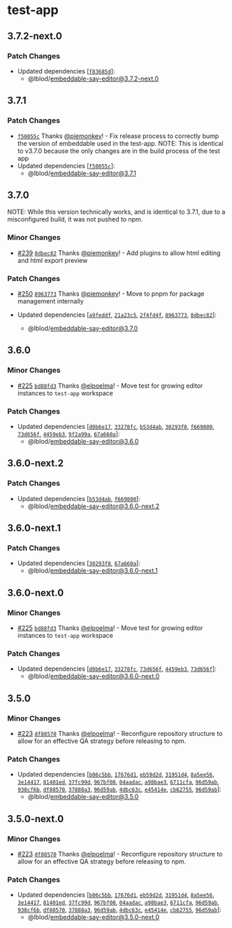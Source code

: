 # test-app

## 3.7.2-next.0

### Patch Changes

- Updated dependencies [[`f83685d`](https://github.com/lblod/frontend-embeddable-notule-editor/commit/f83685d3764686d8dc45e084792c00118a2d49c4)]:
  - @lblod/embeddable-say-editor@3.7.2-next.0

## 3.7.1

### Patch Changes

- [`f50055c`](https://github.com/lblod/frontend-embeddable-notule-editor/commit/f50055cb2c36ad459dabe5911ef5219e86c1de09) Thanks [@piemonkey](https://github.com/piemonkey)! - Fix release process to correctly bump the version of embeddable used in the test-app.
  NOTE: This is identical to v3.7.0 because the only changes are in the build process of the test app
- Updated dependencies [[`f50055c`](https://github.com/lblod/frontend-embeddable-notule-editor/commit/f50055cb2c36ad459dabe5911ef5219e86c1de09)]:
  - @lblod/embeddable-say-editor@3.7.1

## 3.7.0

NOTE: While this version technically works, and is identical to 3.7.1, due to a misconfigured build, it was not pushed to npm.

### Minor Changes

- [#239](https://github.com/lblod/frontend-embeddable-notule-editor/pull/239) [`8dbec82`](https://github.com/lblod/frontend-embeddable-notule-editor/commit/8dbec826e78d9e6cfeb49d94e7fcbe3a705cc948) Thanks [@piemonkey](https://github.com/piemonkey)! - Add plugins to allow html editing and html export preview

### Patch Changes

- [#250](https://github.com/lblod/frontend-embeddable-notule-editor/pull/250) [`8963773`](https://github.com/lblod/frontend-embeddable-notule-editor/commit/8963773c65e8e335f2f2b14b50c838add5890d55) Thanks [@piemonkey](https://github.com/piemonkey)! - Move to pnpm for package management internally

- Updated dependencies [[`a9feddf`](https://github.com/lblod/frontend-embeddable-notule-editor/commit/a9feddf207fe4e00d899ca7cfbea6f6e1f282b2d), [`21a23c5`](https://github.com/lblod/frontend-embeddable-notule-editor/commit/21a23c50fe5518cec0f316935fd1b09dda63df81), [`2f4fd4f`](https://github.com/lblod/frontend-embeddable-notule-editor/commit/2f4fd4fdbef3ca1f157db455673b4c70bbe99d7b), [`8963773`](https://github.com/lblod/frontend-embeddable-notule-editor/commit/8963773c65e8e335f2f2b14b50c838add5890d55), [`8dbec82`](https://github.com/lblod/frontend-embeddable-notule-editor/commit/8dbec826e78d9e6cfeb49d94e7fcbe3a705cc948)]:
  - @lblod/embeddable-say-editor@3.7.0

## 3.6.0

### Minor Changes

- [#225](https://github.com/lblod/frontend-embeddable-notule-editor/pull/225) [`bd88fd3`](https://github.com/lblod/frontend-embeddable-notule-editor/commit/bd88fd32cd198ff88ccba04e5ebaf6d1c6e1da8f) Thanks [@elpoelma](https://github.com/elpoelma)! - Move test for growing editor instances to `test-app` workspace

### Patch Changes

- Updated dependencies [[`d0b6e17`](https://github.com/lblod/frontend-embeddable-notule-editor/commit/d0b6e17d93bf8ed75f216f41151e963dbb499da3), [`33278fc`](https://github.com/lblod/frontend-embeddable-notule-editor/commit/33278fc4972e15a4a844680f3c97890fe339b449), [`b53d4ab`](https://github.com/lblod/frontend-embeddable-notule-editor/commit/b53d4ab846a0684973c8def7d281ebca2b7ad4ac), [`30293f8`](https://github.com/lblod/frontend-embeddable-notule-editor/commit/30293f801f1f5100787a8fae8b86ef0451a2ebb3), [`f669800`](https://github.com/lblod/frontend-embeddable-notule-editor/commit/f669800b4771f825a96f5245ad9531b624e85fd6), [`73d656f`](https://github.com/lblod/frontend-embeddable-notule-editor/commit/73d656fdaf01ade77aa9ccda8926de1eb3613c20), [`4459eb3`](https://github.com/lblod/frontend-embeddable-notule-editor/commit/4459eb3794331949288ec67dbd2fc23a12146eaa), [`9f2a99a`](https://github.com/lblod/frontend-embeddable-notule-editor/commit/9f2a99afe9aeccaceed40771652b074242a1ce43), [`67a660a`](https://github.com/lblod/frontend-embeddable-notule-editor/commit/67a660a049838cdae11a90bba9b6e35442b7df20)]:
  - @lblod/embeddable-say-editor@3.6.0

## 3.6.0-next.2

### Patch Changes

- Updated dependencies [[`b53d4ab`](https://github.com/lblod/frontend-embeddable-notule-editor/commit/b53d4ab846a0684973c8def7d281ebca2b7ad4ac), [`f669800`](https://github.com/lblod/frontend-embeddable-notule-editor/commit/f669800b4771f825a96f5245ad9531b624e85fd6)]:
  - @lblod/embeddable-say-editor@3.6.0-next.2

## 3.6.0-next.1

### Patch Changes

- Updated dependencies [[`30293f8`](https://github.com/lblod/frontend-embeddable-notule-editor/commit/30293f801f1f5100787a8fae8b86ef0451a2ebb3), [`67a660a`](https://github.com/lblod/frontend-embeddable-notule-editor/commit/67a660a049838cdae11a90bba9b6e35442b7df20)]:
  - @lblod/embeddable-say-editor@3.6.0-next.1

## 3.6.0-next.0

### Minor Changes

- [#225](https://github.com/lblod/frontend-embeddable-notule-editor/pull/225) [`bd88fd3`](https://github.com/lblod/frontend-embeddable-notule-editor/commit/bd88fd32cd198ff88ccba04e5ebaf6d1c6e1da8f) Thanks [@elpoelma](https://github.com/elpoelma)! - Move test for growing editor instances to `test-app` workspace

### Patch Changes

- Updated dependencies [[`d0b6e17`](https://github.com/lblod/frontend-embeddable-notule-editor/commit/d0b6e17d93bf8ed75f216f41151e963dbb499da3), [`33278fc`](https://github.com/lblod/frontend-embeddable-notule-editor/commit/33278fc4972e15a4a844680f3c97890fe339b449), [`73d656f`](https://github.com/lblod/frontend-embeddable-notule-editor/commit/73d656fdaf01ade77aa9ccda8926de1eb3613c20), [`4459eb3`](https://github.com/lblod/frontend-embeddable-notule-editor/commit/4459eb3794331949288ec67dbd2fc23a12146eaa), [`73d656f`](https://github.com/lblod/frontend-embeddable-notule-editor/commit/73d656fdaf01ade77aa9ccda8926de1eb3613c20)]:
  - @lblod/embeddable-say-editor@3.6.0-next.0

## 3.5.0

### Minor Changes

- [#223](https://github.com/lblod/frontend-embeddable-notule-editor/pull/223) [`df88570`](https://github.com/lblod/frontend-embeddable-notule-editor/commit/df885707eee1d197e955ad0995c5edae0f1c20c5) Thanks [@elpoelma](https://github.com/elpoelma)! - Reconfigure repository structure to allow for an effective QA strategy before releasing to npm.

### Patch Changes

- Updated dependencies [[`b06c5bb`](https://github.com/lblod/frontend-embeddable-notule-editor/commit/b06c5bbb6198343eedc45cc401021b9f3ea1a4b4), [`17676d1`](https://github.com/lblod/frontend-embeddable-notule-editor/commit/17676d1d0da0314dac20b06aafa96eae9f715648), [`eb59d2d`](https://github.com/lblod/frontend-embeddable-notule-editor/commit/eb59d2d699aba331487b929320eb98d7c29e3321), [`31951d4`](https://github.com/lblod/frontend-embeddable-notule-editor/commit/31951d4baf6383701c4e1fb57f43bd2c4518f122), [`8a5ee56`](https://github.com/lblod/frontend-embeddable-notule-editor/commit/8a5ee56cfa2e58adfb54a7d66765589a1006619e), [`3e14417`](https://github.com/lblod/frontend-embeddable-notule-editor/commit/3e14417a9e2e0b571492bdd6427e2043e2b6b118), [`81401ed`](https://github.com/lblod/frontend-embeddable-notule-editor/commit/81401ed3cad8176648deee9ec49bcaa8e67d4eaa), [`37fc99d`](https://github.com/lblod/frontend-embeddable-notule-editor/commit/37fc99d0596b28006e1dd62ec446934a9edeed0b), [`967bf08`](https://github.com/lblod/frontend-embeddable-notule-editor/commit/967bf0880f2b2aa9b3f2ddbabb73c16119f247c8), [`04aadac`](https://github.com/lblod/frontend-embeddable-notule-editor/commit/04aadac0f5b436897b92832ffa3d971e2a6b9883), [`a98bae3`](https://github.com/lblod/frontend-embeddable-notule-editor/commit/a98bae3589c9d51e2a5f67ca889ead8b7781bc52), [`6711cfa`](https://github.com/lblod/frontend-embeddable-notule-editor/commit/6711cfa16130221d8a60ac30792684b1a209e346), [`96d59ab`](https://github.com/lblod/frontend-embeddable-notule-editor/commit/96d59ab2e8f92b65d87ecd45e0252744c6e419a2), [`938cf6b`](https://github.com/lblod/frontend-embeddable-notule-editor/commit/938cf6b05d2ff1f8525067bfd48c102156cba29c), [`df88570`](https://github.com/lblod/frontend-embeddable-notule-editor/commit/df885707eee1d197e955ad0995c5edae0f1c20c5), [`37888a3`](https://github.com/lblod/frontend-embeddable-notule-editor/commit/37888a310f4aece5a00740f31cd37ee01d4c91d1), [`96d59ab`](https://github.com/lblod/frontend-embeddable-notule-editor/commit/96d59ab2e8f92b65d87ecd45e0252744c6e419a2), [`4dbc63c`](https://github.com/lblod/frontend-embeddable-notule-editor/commit/4dbc63cce876a096786b011d9c7f6ecc6ff8366c), [`e45414e`](https://github.com/lblod/frontend-embeddable-notule-editor/commit/e45414e704cfea1083321afa6a8ec6d1d1fd3b66), [`cb62755`](https://github.com/lblod/frontend-embeddable-notule-editor/commit/cb62755c8b9d6104f280f85ee7166a98c7d61f24), [`96d59ab`](https://github.com/lblod/frontend-embeddable-notule-editor/commit/96d59ab2e8f92b65d87ecd45e0252744c6e419a2)]:
  - @lblod/embeddable-say-editor@3.5.0

## 3.5.0-next.0

### Minor Changes

- [#223](https://github.com/lblod/frontend-embeddable-notule-editor/pull/223) [`df88570`](https://github.com/lblod/frontend-embeddable-notule-editor/commit/df885707eee1d197e955ad0995c5edae0f1c20c5) Thanks [@elpoelma](https://github.com/elpoelma)! - Reconfigure repository structure to allow for an effective QA strategy before releasing to npm.

### Patch Changes

- Updated dependencies [[`b06c5bb`](https://github.com/lblod/frontend-embeddable-notule-editor/commit/b06c5bbb6198343eedc45cc401021b9f3ea1a4b4), [`17676d1`](https://github.com/lblod/frontend-embeddable-notule-editor/commit/17676d1d0da0314dac20b06aafa96eae9f715648), [`eb59d2d`](https://github.com/lblod/frontend-embeddable-notule-editor/commit/eb59d2d699aba331487b929320eb98d7c29e3321), [`31951d4`](https://github.com/lblod/frontend-embeddable-notule-editor/commit/31951d4baf6383701c4e1fb57f43bd2c4518f122), [`8a5ee56`](https://github.com/lblod/frontend-embeddable-notule-editor/commit/8a5ee56cfa2e58adfb54a7d66765589a1006619e), [`3e14417`](https://github.com/lblod/frontend-embeddable-notule-editor/commit/3e14417a9e2e0b571492bdd6427e2043e2b6b118), [`81401ed`](https://github.com/lblod/frontend-embeddable-notule-editor/commit/81401ed3cad8176648deee9ec49bcaa8e67d4eaa), [`37fc99d`](https://github.com/lblod/frontend-embeddable-notule-editor/commit/37fc99d0596b28006e1dd62ec446934a9edeed0b), [`967bf08`](https://github.com/lblod/frontend-embeddable-notule-editor/commit/967bf0880f2b2aa9b3f2ddbabb73c16119f247c8), [`04aadac`](https://github.com/lblod/frontend-embeddable-notule-editor/commit/04aadac0f5b436897b92832ffa3d971e2a6b9883), [`a98bae3`](https://github.com/lblod/frontend-embeddable-notule-editor/commit/a98bae3589c9d51e2a5f67ca889ead8b7781bc52), [`6711cfa`](https://github.com/lblod/frontend-embeddable-notule-editor/commit/6711cfa16130221d8a60ac30792684b1a209e346), [`96d59ab`](https://github.com/lblod/frontend-embeddable-notule-editor/commit/96d59ab2e8f92b65d87ecd45e0252744c6e419a2), [`938cf6b`](https://github.com/lblod/frontend-embeddable-notule-editor/commit/938cf6b05d2ff1f8525067bfd48c102156cba29c), [`df88570`](https://github.com/lblod/frontend-embeddable-notule-editor/commit/df885707eee1d197e955ad0995c5edae0f1c20c5), [`37888a3`](https://github.com/lblod/frontend-embeddable-notule-editor/commit/37888a310f4aece5a00740f31cd37ee01d4c91d1), [`96d59ab`](https://github.com/lblod/frontend-embeddable-notule-editor/commit/96d59ab2e8f92b65d87ecd45e0252744c6e419a2), [`4dbc63c`](https://github.com/lblod/frontend-embeddable-notule-editor/commit/4dbc63cce876a096786b011d9c7f6ecc6ff8366c), [`e45414e`](https://github.com/lblod/frontend-embeddable-notule-editor/commit/e45414e704cfea1083321afa6a8ec6d1d1fd3b66), [`cb62755`](https://github.com/lblod/frontend-embeddable-notule-editor/commit/cb62755c8b9d6104f280f85ee7166a98c7d61f24), [`96d59ab`](https://github.com/lblod/frontend-embeddable-notule-editor/commit/96d59ab2e8f92b65d87ecd45e0252744c6e419a2)]:
  - @lblod/embeddable-say-editor@3.5.0-next.0
